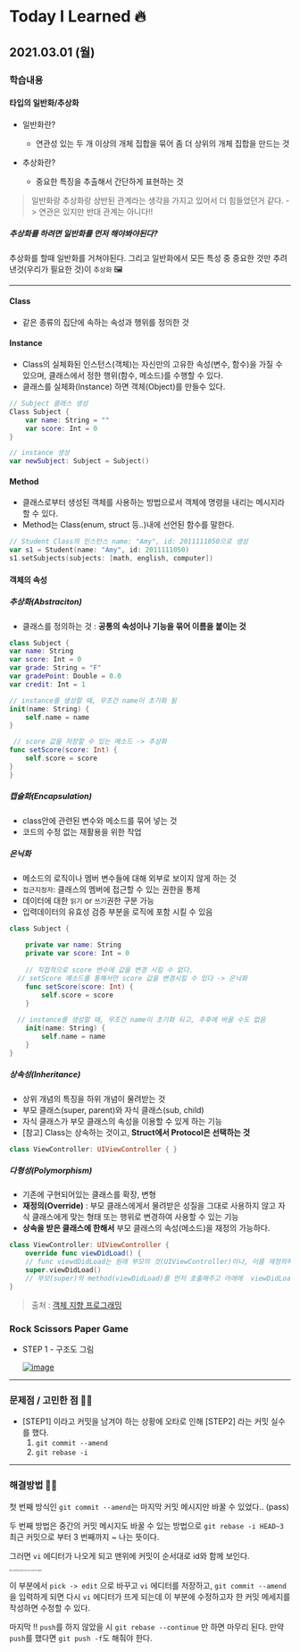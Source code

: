 

# Today I Learned 🔥



## 2021.03.01 (월)



### 학습내용

#### 타입의 일반화/추상화

- 일반화란?
  - 연관성 있는 두 개 이상의 개체 집합을 묶어 좀 더 상위의 개체 집합을 만드는 것 

- 추상화란?
  - 중요한 특징을 추출해서 간단하게 표현하는 것 

> 일반화랑 추상화랑 상반된 관계라는 생각을 가지고 있어서 더 힘들었던거 같다. -> 연관은 있지만 반대 관계는 아니다!!



##### 추상화를 하려면 일반화를 먼저 해야봐야된다? 

추상화를 할때 일반화를 거쳐야된다. 그리고 일반화에서 모든 특성 중 중요한 것만 추려낸것(우리가 필요한 것)이 `추상화` 🖼



----



#### Class

- 같은 종류의 집단에 속하는 속성과 행위를 정의한 것

  

#### Instance

- Class의 실체화된 인스턴스(객체)는 자신만의 고유한 속성(변수, 함수)을 가질 수 있으며, 클래스에서 정한 행위(함수, 메소드)를 수행할 수 있다.
- 클래스를 실체화(Instance) 하면 객체(Object)를 만들수 있다.

```swift
// Subject 클래스 생성
Class Subject {
	var name: String = ""
	var score: Int = 0
}

// instance 생성
var newSubject: Subject = Subject()
```



#### Method

- 클래스로부터 생성된 객체를 사용하는 방법으로서 객체에 명령을 내리는 메시지라 할 수 있다.
- Method는 Class(enum, struct 등..)내에 선언된 함수를 말한다.

```swift
// Student Class의 인스턴스 name: "Amy", id: 2011111050으로 생성
var s1 = Student(name: "Amy", id: 2011111050)
s1.setSubjects(subjects: [math, english, computer])
```



#### 객체의 속성

##### **추상화(Abstraciton)**

- 클래스를 정의하는 것 : **공통의 속성이나 기능을 묶어 이름을 붙이는 것**

```swift
class Subject {
var name: String
var score: Int = 0
var grade: String = "F"
var gradePoint: Double = 0.0
var credit: Int = 1

// instance를 생성할 때, 무조건 name이 초기화 됨
init(name: String) {
    self.name = name
}

 // score 값을 저장할 수 있는 메소드 -> 추상화 
func setScore(score: Int) {
    self.score = score
}
}
```



##### **캡슐화(Encapsulation)**

- class안에 관련된 변수와 메소드를 묶어 넣는 것
- 코드의 수정 없는 재활용을 위한 작업



##### **은닉화**

- 메소드의 로직이나 멤버 변수들에 대해 외부로 보이지 않게 하는 것
- `접근지정자`: 클래스의 멤버에 접근할 수 있는 권한을 통제 
- 데이터에 대한 `읽기` or `쓰기`권한 구분 가능
- 입력데이터의 유효성 검증 부분을 로직에 포함 시킬 수 있음 

```swift
class Subject {
  
    private var name: String
    private var score: Int = 0
    
	// 직접적으로 score 변수에 값을 변경 시킬 수 없다. 
  // setScore 메소드를 통해서만 score 값을 변경시킬 수 있다 -> 은닉화 
    func setScore(score: Int) {
        self.score = score
    } 
  
  // instance를 생성할 때, 무조건 name이 초기화 되고, 추후에 바꿀 수도 없음
    init(name: String) {
        self.name = name
    } 
}
```



##### **상속성(Inheritance)**

- 상위 개념의 특징을 하위 개념이 물려받는 것
- 부모 클래스(super, parent)와 자식 클래스(sub, child)
- 자식 클래스가 부모 클래스의 속성을 이용할 수 있게 하는 기능
- [참고] Class는 상속하는 것이고, **Struct에서 Protocol은 선택하는 것**

```swift
class ViewController: UIViewController { }
```



##### **다형성(Polymorphism)**

- 기존에 구현되어있는 클래스를 확장, 변형
- **재정의(Override)** : 부모 클래스에게서 물려받은 성질을 그대로 사용하지 않고 자식 클래스에게 맞는 형태 또는 행위로 변경하여 사용할 수 있는 기능
- **상속을 받은 클래스에 한해서** 부모 클래스의 속성(메소드)을 재정의 가능하다.

```swift
class ViewController: UIViewController {
    override func viewDidLoad() {
    // func viewdDidLoad는 원래 부모의 것(UIViewController)이나, 이를 재정의하겠다는 의미
    super.viewDidLoad()
    // 부모(super)의 method(viewDidLoad)를 먼저 호출해주고 아래에  viewDidLoad() 재정의 코드 작성
}
```



> 출처 : [객체 지향 프로그래밍](https://amywork.github.io/2017-09-13/Object)



### Rock Scissors Paper Game

- STEP 1 - 구조도 그림

  [![image](https://user-images.githubusercontent.com/44525561/109505114-9cafe180-7adf-11eb-8d12-e1f548ce02ef.png)](https://user-images.githubusercontent.com/44525561/109505114-9cafe180-7adf-11eb-8d12-e1f548ce02ef.png)

---

### 문제점 / 고민한 점 🤦🏼

- [STEP1] 이라고 커밋을 남겨야 하는 상황에 오타로 인해 [STEP2] 라는 커밋 실수를 했다.
  1. `git commit --amend`
  2. `git rebase -i`

---

### 해결방법 🙋🏼

첫 번째 방식인 `git commit --amend`는 마지막 커밋 메시지만 바꿀 수 있었다.. (pass)

두 번째 방법은 중간의 커밋 메시지도 바꿀 수 있는 방법으로 `git rebase -i HEAD~3` 최근 커밋으로 부터 3 번째까지 ~ 나는 뜻이다.

그러면 `vi` 에디터가 나오게 되고 맨위에 커밋이 순서대로 id와 함께 보인다. 

<img src="/Users/yjaewoongnaver.com/Desktop/스크린샷 2021-03-02 오전 12.26.11.png" alt="스크린샷 2021-03-02 오전 12.26.11" style="zoom:25%;" />

이 부분에서 `pick -> edit` 으로 바꾸고 `vi` 에디터를 저장하고, `git commit --amend ` 을 입력하게 되면 다시 `vi` 에디터가 뜨게 되는데 이 부분에 수정하고자 한 커밋 메세지를 작성하면 수정할 수 있다. 

마지막 !! `push`를 하지 않았을 시 `git rebase --continue` 만 하면 마무리 된다. 만약 `push`를 했다면 `git push -f`도 해줘야 한다.



